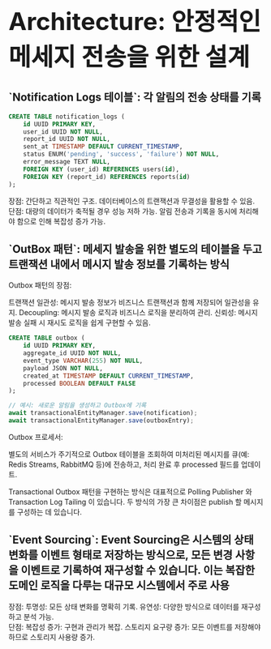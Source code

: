 <h1 style="font-size: 48px;">Architecture: 안정적인 메세지 전송을 위한 설계</h1>



<h2>`Notification Logs 테이블`: 각 알림의 전송 상태를 기록</h2>

```sql
CREATE TABLE notification_logs (
    id UUID PRIMARY KEY,
    user_id UUID NOT NULL,
    report_id UUID NOT NULL,
    sent_at TIMESTAMP DEFAULT CURRENT_TIMESTAMP,
    status ENUM('pending', 'success', 'failure') NOT NULL,
    error_message TEXT NULL,
    FOREIGN KEY (user_id) REFERENCES users(id),
    FOREIGN KEY (report_id) REFERENCES reports(id)
);
```

장점: 간단하고 직관적인 구조. 데이터베이스의 트랜잭션과 무결성을 활용할 수 있음.  
단점: 대량의 데이터가 축적될 경우 성능 저하 가능.
알림 전송과 기록을 동시에 처리해야 함으로 인해 복잡성 증가 가능.

<h2>`OutBox 패턴`: 메세지 발송을 위한 별도의 테이블을 두고 트랜잭션 내에서 메시지 발송 정보를 기록하는 방식</h2>

Outbox 패턴의 장점:

트랜잭션 일관성: 메시지 발송 정보가 비즈니스 트랜잭션과 함께 저장되어 일관성을 유지.
Decoupling: 메시지 발송 로직과 비즈니스 로직을 분리하여 관리.
신뢰성: 메시지 발송 실패 시 재시도 로직을 쉽게 구현할 수 있음.

```sql
CREATE TABLE outbox (
    id UUID PRIMARY KEY,
    aggregate_id UUID NOT NULL,
    event_type VARCHAR(255) NOT NULL,
    payload JSON NOT NULL,
    created_at TIMESTAMP DEFAULT CURRENT_TIMESTAMP,
    processed BOOLEAN DEFAULT FALSE
);
```

```typescript
// 예시: 새로운 알림을 생성하고 Outbox에 기록
await transactionalEntityManager.save(notification);
await transactionalEntityManager.save(outboxEntry);
```

Outbox 프로세서:

별도의 서비스가 주기적으로 Outbox 테이블을 조회하여 미처리된 메시지를 큐(예: Redis Streams, RabbitMQ 등)에 전송하고, 처리 완료 후 processed 필드를 업데이트.

Transactional Outbox 패턴을 구현하는 방식은 대표적으로 Polling Publisher 와 Transaction Log Tailing 이 있습니다. 두 방식의 가장 큰 차이점은 publish 할 메시지를 구성하는 데 있습니다.


<h2>`Event Sourcing`: Event Sourcing은 시스템의 상태 변화를 이벤트 형태로 저장하는 방식으로, 모든 변경 사항을 이벤트로 기록하여 재구성할 수 있습니다. 이는 복잡한 도메인 로직을 다루는 대규모 시스템에서 주로 사용</h2>

장점: 투명성: 모든 상태 변화를 명확히 기록. 유연성: 다양한 방식으로 데이터를 재구성하고 분석 가능.  
단점: 복잡성 증가: 구현과 관리가 복잡. 스토리지 요구량 증가: 모든 이벤트를 저장해야 하므로 스토리지 사용량 증가.
